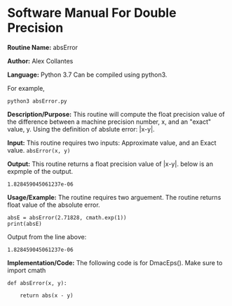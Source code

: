 # Software Manual For Double Precision

**Routine Name:** absError
 
**Author:** Alex Collantes
 
**Language:** Python 3.7 Can be compiled using python3.

For example,

`python3 absError.py`

**Description/Purpose:** This routine will compute the float precision value of the difference between a machine precision number, x, and an "exact" value, y. Using the definition of abslute error: |x-y|.

**Input:** This routine requires two inputs: Approximate value, and an Exact value.
`absError(x, y)`

**Output:** This routine returns a float precision value of |x-y|. below is an expmple of the output.
```
1.828459045061237e-06
```

**Usage/Example:** The routine requires two arguement. The routine returns float value of the absolute error.
```
absE = absError(2.71828, cmath.exp(1))
print(absE)
 ```
Output from the line above:

`1.828459045061237e-06`

**Implementation/Code:** The following code is for DmacEps(). Make sure to import cmath

```
def absError(x, y):
    
    return abs(x - y)

```
